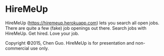 # HireMeUp
HireMeUp (https://hiremeup.herokuapp.com) lets you search all open jobs. There are quite a few (fake) job openings out there. Search jobs with HireMeUp. Get hired. Love your job.

Copyright ©2015, Chen Guo. HireMeUp is for presentation and non-commercial use only.
